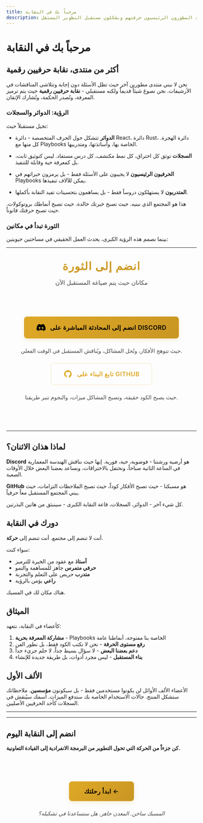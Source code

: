 ```yaml
---
title: مرحباً بك في النقابة
description: أكثر من منتدى، نقابة حرفيين رقمية حيث يشارك المطورون الرئيسيون حرفتهم ويشكلون مستقبل التطوير المستقل.
---
```


# مرحباً بك في النقابة

## أكثر من منتدى، نقابة حرفيين رقمية

نحن لا نبني منتدى مطورين آخر حيث تظل الأسئلة دون إجابة وتتلاشى المناقشات في الأرشيفات. نحن نصوغ شيئاً قديماً ولكنه مستقبلي - **نقابة حرفيين رقمية** حيث يتم ترميز المعرفة، وتُصدر الحكمة، وتُشارك الإتقان.

### الرؤية: الدوائر والسجلات

تخيل مستقبلاً حيث:

- **الدوائر** تتشكل حول الحرف المتخصصة - دائرة React، دائرة Rust، دائرة الهجرة. كل منها مع Playbooks الخاصة بها، وأساتذتها، ومتدربيها.

- **السجلات** توثق كل اختراق، كل نمط مكتشف، كل درس مستفاد. ليس كتوثيق ثابت، بل كمعرفة حية وقابلة للتنفيذ.

- **الحرفيون الرئيسيون** لا يجيبون على الأسئلة فقط - بل يرمزون خبراتهم في Playbooks يمكن للآلاف تنفيذها.

- **المتدربون** لا يستهلكون دروساً فقط - بل يساهمون بتحسينات تفيد النقابة بأكملها.

هذا هو المجتمع الذي نبنيه. حيث تصبح خبرتك خالدة. حيث تصبح أنماطك بروتوكولات. حيث تصبح حرفتك قانوناً.

### الثورة تبدأ في مكانين

بينما نصمم هذه الرؤية الكبرى، يحدث العمل الحقيقي في مساحتين حيويتين:

---

<div class="community-section" id="join-the-revolution">

<h2 class="section-title">انضم إلى الثورة</h2>

<p class="section-subtitle">مكانان حيث يتم صياغة المستقبل الآن</p>

<div class="community-actions">
  <a href="https://discord.gg/hatcher" target="_blank" rel="noopener noreferrer" class="community-button discord">
    <svg width="24" height="24" viewBox="0 0 24 24" fill="currentColor">
      <path d="M20.317 4.37a19.791 19.791 0 0 0-4.885-1.515a.074.074 0 0 0-.079.037c-.21.375-.444.864-.608 1.25a18.27 18.27 0 0 0-5.487 0a12.64 12.64 0 0 0-.617-1.25a.077.077 0 0 0-.079-.037A19.736 19.736 0 0 0 3.677 4.37a.07.07 0 0 0-.032.027C.533 9.046-.32 13.58.099 18.057a.082.082 0 0 0 .031.057a19.9 19.9 0 0 0 5.993 3.03a.078.078 0 0 0 .084-.028a14.09 14.09 0 0 0 1.226-1.994a.076.076 0 0 0-.041-.106a13.107 13.107 0 0 1-1.872-.892a.077.077 0 0 1-.008-.128a10.2 10.2 0 0 0 .372-.292a.074.074 0 0 1 .077-.01c3.928 1.793 8.18 1.793 12.062 0a.074.074 0 0 1 .078.01c.12.098.246.198.373.292a.077.077 0 0 1-.006.127a12.299 12.299 0 0 1-1.873.892a.077.077 0 0 0-.041.107c.36.698.772 1.362 1.225 1.993a.076.076 0 0 0 .084.028a19.839 19.839 0 0 0 6.002-3.03a.077.077 0 0 0 .032-.054c.5-5.177-.838-9.674-3.549-13.66a.061.061 0 0 0-.031-.03zM8.02 15.33c-1.183 0-2.157-1.085-2.157-2.419c0-1.333.956-2.419 2.157-2.419c1.21 0 2.176 1.096 2.157 2.42c0 1.333-.956 2.418-2.157 2.418zm7.975 0c-1.183 0-2.157-1.085-2.157-2.419c0-1.333.955-2.419 2.157-2.419c1.21 0 2.176 1.096 2.157 2.42c0 1.333-.946 2.418-2.157 2.418z"/>
    </svg>
    <span>انضم إلى المحادثة المباشرة على Discord</span>
  </a>
  <p class="community-description">حيث تتوهج الأفكار، وتُحل المشاكل، ويُناقش المستقبل في الوقت الفعلي.</p>

  <a href="https://github.com/hatcherdx/dx-engine" target="_blank" rel="noopener noreferrer" class="community-button github">
    <svg width="24" height="24" viewBox="0 0 24 24" fill="currentColor">
      <path d="M12 2C6.477 2 2 6.477 2 12c0 4.42 2.865 8.17 6.839 9.49.5.092.682-.217.682-.482 0-.237-.008-.866-.013-1.7-2.782.603-3.369-1.34-3.369-1.34-.454-1.156-1.11-1.462-1.11-1.462-.908-.62.069-.608.069-.608 1.003.07 1.531 1.03 1.531 1.03.892 1.529 2.341 1.087 2.91.832.092-.647.35-1.088.636-1.338-2.22-.253-4.555-1.11-4.555-4.943 0-1.091.39-1.984 1.029-2.683-.103-.253-.446-1.27.098-2.647 0 0 .84-.269 2.75 1.025A9.578 9.578 0 0112 6.836c.85.004 1.705.114 2.504.336 1.909-1.294 2.747-1.025 2.747-1.025.546 1.377.203 2.394.1 2.647.64.699 1.028 1.592 1.028 2.683 0 3.842-2.339 4.687-4.566 4.935.359.309.678.919.678 1.852 0 1.336-.012 2.415-.012 2.743 0 .267.18.578.688.48C19.138 20.167 22 16.418 22 12c0-5.523-4.477-10-10-10z"/>
    </svg>
    <span>تابع البناء على GitHub</span>
  </a>
  <p class="community-description">حيث يصبح الكود حقيقة، وتصبح المشاكل ميزات، والنجوم تنير طريقنا.</p>
</div>

<style>
.section-title {
  font-family: 'Cinzel', 'Georgia', serif;
  font-size: 1.8rem;
  font-weight: 600;
  background: linear-gradient(135deg, #dfa927 0%, #c99623 50%, #dfa927 100%);
  -webkit-background-clip: text;
  -webkit-text-fill-color: transparent;
  background-clip: text;
  text-transform: uppercase;
  letter-spacing: 0.05em;
  text-align: center;
  margin: 2rem 0 1rem;
}

.section-subtitle {
  text-align: center;
  color: var(--vp-c-text-2);
  font-size: 1rem;
  margin-bottom: 2rem;
  opacity: 0.8;
}

.community-actions {
  display: flex;
  flex-direction: column;
  gap: 1.5rem;
  align-items: center;
  margin: 3rem 0;
  padding: 2rem 0;
}

.community-button {
  display: inline-flex;
  align-items: center;
  gap: 0.75rem;
  padding: 1rem 2rem;
  font-size: 1rem;
  font-weight: 600;
  text-decoration: none;
  border-radius: 8px;
  transition: all 0.3s cubic-bezier(0.4, 0, 0.2, 1);
  text-transform: uppercase;
  letter-spacing: 0.03em;
  border: 1px solid transparent;
}

.community-button.discord {
  background: linear-gradient(135deg, #dfa927 0%, #c99623 100%);
  color: #000000 !important;
  box-shadow: 0 4px 12px rgba(223, 169, 39, 0.2);
}

.community-button.discord span {
  color: #000000 !important;
}

.community-button.discord svg {
  fill: #000000 !important;
}

.community-button.discord:hover {
  transform: translateY(-2px);
  background: linear-gradient(135deg, #f4d03f 0%, #dfa927 100%);
  box-shadow: 0 6px 20px rgba(223, 169, 39, 0.3);
  color: #000000 !important;
}

.community-button.discord:hover span {
  color: #000000 !important;
}

.community-button.discord:hover svg {
  fill: #000000 !important;
}

/* Override VitePress defaults with more specific selectors */
.VPDoc .content .community-button.discord,
.VPDoc .content .community-button.discord:hover,
.dark .community-button.discord,
.dark .community-button.discord:hover,
a.community-button.discord,
a.community-button.discord:hover,
a.community-button.discord:visited {
  color: #000000 !important;
}

.VPDoc .content .community-button.discord span,
.VPDoc .content .community-button.discord:hover span,
.dark .community-button.discord span,
.dark .community-button.discord:hover span {
  color: #000000 !important;
}

.VPDoc .content .community-button.discord svg,
.dark .community-button.discord svg {
  fill: #000000 !important;
}

.community-button.github {
  background: transparent;
  color: #dfa927;
  border: 1px solid rgba(223, 169, 39, 0.3);
}

.community-button.github:hover {
  transform: translateY(-2px);
  background: rgba(223, 169, 39, 0.08);
  border-color: rgba(223, 169, 39, 0.5);
  box-shadow: 0 4px 12px rgba(223, 169, 39, 0.15);
}

.dark .community-button.github {
  border-color: rgba(223, 169, 39, 0.2);
}

.dark .community-button.github:hover {
  background: rgba(223, 169, 39, 0.05);
  border-color: rgba(223, 169, 39, 0.4);
}

.community-description {
  text-align: center;
  color: var(--vp-c-text-2);
  margin: 0;
  font-size: 0.9rem;
  opacity: 0.8;
  max-width: 500px;
}

@media (max-width: 640px) {
  .community-button {
    width: 100%;
    justify-content: center;
  }
}
</style>

</div>

---

## لماذا هذان الاثنان؟

**Discord** هو أرضية ورشتنا - فوضوية، حية، فورية. إنها حيث نناقش الهندسة المعمارية في الساعة الثانية صباحاً، ونحتفل بالاختراقات، ونساعد بعضنا البعض خلال الأوقات الصعبة.

**GitHub** هو مسبكنا - حيث تصبح الأفكار كوداً، حيث تصبح الملاحظات التزامات، حيث يبني المجتمع المستقبل معاً حرفياً.

كل شيء آخر - الدوائر، السجلات، قاعة النقابة الكبرى - سينبثق من هاتين البذرتين.

## دورك في النقابة

أنت لا تنضم إلى مجتمع. أنت تنضم إلى **حركة**.

سواء كنت:

- **أستاذ** مع عقود من الخبرة للترميز
- **حرفي متمرس** جاهز للمساهمة والنمو
- **متدرب** حريص على التعلم والتجربة
- **راعي** يؤمن بالرؤية

هناك مكان لك في المسبك.

## الميثاق

كأعضاء في النقابة، نتعهد:

1. **مشاركة المعرفة بحرية** - Playbooks الخاصة بنا مفتوحة، أنماطنا عامة
2. **رفع مستوى الحرفة** - نحن لا نكتب الكود فقط، بل نطور الفن
3. **دعم بعضنا البعض** - لا سؤال بسيط جداً، لا حلم جريء جداً
4. **بناء المستقبل** - ليس مجرد أدوات، بل طريقة جديدة للإنشاء

## الألف الأول

الأعضاء الألف الأوائل لن يكونوا مستخدمين فقط - بل سيكونون **مؤسسين**. ملاحظاتك ستشكل المنتج. حالات الاستخدام الخاصة بك ستدفع الميزات. اسمك سيُنقش في السجلات كأحد الحرفيين الأصليين.

---

---

## انضم إلى النقابة اليوم

**كن جزءاً من الحركة التي تحول التطوير من البرمجة الانفرادية إلى القيادة التعاونية.**

<div class="final-cta">
  <a href="#join-the-revolution" class="cta-button primary" onclick="document.getElementById('join-the-revolution').scrollIntoView({ behavior: 'smooth' }); return false;">
    ابدأ رحلتك ←
  </a>
  <p class="cta-footer">المسبك ساخن. المعدن جاهز. هل ستساعدنا في تشكيله؟</p>
</div>

<style>
.final-cta {
  text-align: center;
  padding: 3rem 1rem;
  margin: 2rem 0;
}

.cta-button {
  display: inline-flex;
  align-items: center;
  gap: 0.5rem;
  padding: 1rem 2.5rem;
  font-size: 1rem;
  font-weight: 600;
  text-decoration: none;
  border-radius: 8px;
  transition: all 0.3s cubic-bezier(0.4, 0, 0.2, 1);
  text-transform: uppercase;
  letter-spacing: 0.03em;
}

.cta-button.primary {
  background: linear-gradient(135deg, #dfa927 0%, #c99623 100%);
  color: #000000 !important;
  box-shadow: 0 4px 12px rgba(223, 169, 39, 0.2);
}

.cta-button.primary:hover {
  transform: translateY(-2px);
  background: linear-gradient(135deg, #f4d03f 0%, #dfa927 100%);
  box-shadow: 0 6px 20px rgba(223, 169, 39, 0.3);
  color: #000000 !important;
}

/* Override VitePress defaults for CTA button */
.VPDoc .content .cta-button.primary,
.VPDoc .content .cta-button.primary:hover,
.dark .cta-button.primary,
.dark .cta-button.primary:hover,
a.cta-button.primary,
a.cta-button.primary:hover,
a.cta-button.primary:visited {
  color: #000000 !important;
}

.cta-footer {
  margin-top: 1.5rem;
  font-style: italic;
  color: var(--vp-c-text-2);
  opacity: 0.8;
  font-size: 0.9rem;
}
</style>

